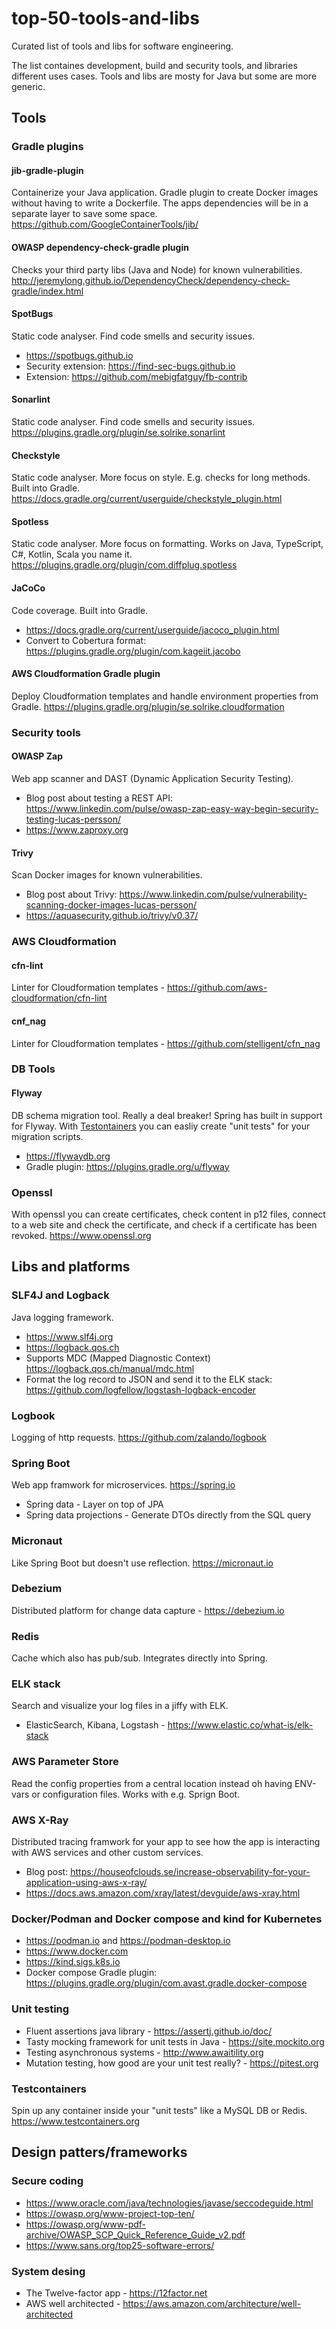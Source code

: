 # top-50-tools-and-libs
Curated list of tools and libs for software engineering. 

The list containes development, build and security tools, and libraries different uses cases.
Tools and libs are mosty for Java but some are more generic.

## Tools

### Gradle plugins
#### jib-gradle-plugin
Containerize your Java application.
Gradle plugin to create Docker images without having to write a Dockerfile. The apps dependencies will be in a separate layer to save some space.
https://github.com/GoogleContainerTools/jib/
#### OWASP dependency-check-gradle plugin
Checks your third party libs (Java and Node) for known vulnerabilities.
http://jeremylong.github.io/DependencyCheck/dependency-check-gradle/index.html
#### SpotBugs
Static code analyser. Find code smells and security issues.
 * https://spotbugs.github.io
 * Security extension: https://find-sec-bugs.github.io
 * Extension: https://github.com/mebigfatguy/fb-contrib
#### Sonarlint
Static code analyser. Find code smells and security issues.
https://plugins.gradle.org/plugin/se.solrike.sonarlint
#### Checkstyle
Static code analyser. More focus on style. E.g. checks for long methods. 
Built into Gradle. https://docs.gradle.org/current/userguide/checkstyle_plugin.html
#### Spotless
Static code analyser. More focus on formatting. Works on Java, TypeScript, C#, Kotlin, Scala you name it.
https://plugins.gradle.org/plugin/com.diffplug.spotless
#### JaCoCo
Code coverage.
Built into Gradle.
* https://docs.gradle.org/current/userguide/jacoco_plugin.html
* Convert to Cobertura format: https://plugins.gradle.org/plugin/com.kageiit.jacobo
#### AWS Cloudformation Gradle plugin
Deploy Cloudformation templates and handle environment properties from Gradle.
https://plugins.gradle.org/plugin/se.solrike.cloudformation

### Security tools
#### OWASP Zap
Web app scanner and DAST (Dynamic Application Security Testing). 
* Blog post about testing a REST API: https://www.linkedin.com/pulse/owasp-zap-easy-way-begin-security-testing-lucas-persson/
* https://www.zaproxy.org
#### Trivy
Scan Docker images for known vulnerabilities.
* Blog post about Trivy: https://www.linkedin.com/pulse/vulnerability-scanning-docker-images-lucas-persson/
* https://aquasecurity.github.io/trivy/v0.37/

### AWS Cloudformation
#### cfn-lint
Linter for Cloudformation templates - https://github.com/aws-cloudformation/cfn-lint
#### cnf_nag
Linter for Cloudformation templates - https://github.com/stelligent/cfn_nag

### DB Tools
#### Flyway
DB schema migration tool. Really a deal breaker! Spring has built in support for Flyway.
With [Testontainers](https://www.testcontainers.org) you can easliy create "unit tests" for your migration scripts.
* https://flywaydb.org
* Gradle plugin: https://plugins.gradle.org/u/flyway

### Openssl
With openssl you can create certificates, check content in p12 files, connect to a web site and check the certificate, and check if a certificate has been revoked.
https://www.openssl.org

## Libs and platforms
### SLF4J and Logback
Java logging framework. 
* https://www.slf4j.org
* https://logback.qos.ch
* Supports MDC (Mapped Diagnostic Context) https://logback.qos.ch/manual/mdc.html
* Format the log record to JSON and send it to the ELK stack: https://github.com/logfellow/logstash-logback-encoder
### Logbook
Logging of http requests.
https://github.com/zalando/logbook

### Spring Boot
Web app framwork for microservices. https://spring.io
* Spring data - Layer on top of JPA
* Spring data projections -  Generate DTOs directly from the SQL query 
### Micronaut
Like Spring Boot but doesn't use reflection.
https://micronaut.io

### Debezium
Distributed platform for change data capture - https://debezium.io
### Redis
Cache which also has pub/sub. Integrates directly into Spring.
### ELK stack
Search and visualize your log files in a jiffy with ELK.
* ElasticSearch, Kibana, Logstash - https://www.elastic.co/what-is/elk-stack

### AWS Parameter Store
Read the config properties from a central location instead oh having ENV-vars or configuration files. Works with e.g. Sprign Boot.

### AWS X-Ray
Distributed tracing framwork for your app to see how the app is interacting with AWS services and other custom services.
* Blog post: https://houseofclouds.se/increase-observability-for-your-application-using-aws-x-ray/
* https://docs.aws.amazon.com/xray/latest/devguide/aws-xray.html

### Docker/Podman and Docker compose and kind for Kubernetes
* https://podman.io and https://podman-desktop.io
* https://www.docker.com
* https://kind.sigs.k8s.io
* Docker compose Gradle plugin:  https://plugins.gradle.org/plugin/com.avast.gradle.docker-compose

### Unit testing
* Fluent assertions java library - https://assertj.github.io/doc/
* Tasty mocking framework for unit tests in Java - https://site.mockito.org
* Testing asynchronous systems - http://www.awaitility.org
* Mutation testing, how good are your unit test really? - https://pitest.org

### Testcontainers 
Spin up any container inside your "unit tests" like a MySQL DB or Redis.
https://www.testcontainers.org


## Design patters/frameworks
### Secure coding
* https://www.oracle.com/java/technologies/javase/seccodeguide.html
* https://owasp.org/www-project-top-ten/
* https://owasp.org/www-pdf-archive/OWASP_SCP_Quick_Reference_Guide_v2.pdf
* https://www.sans.org/top25-software-errors/

### System desing
* The Twelve-factor app - https://12factor.net
* AWS well architected - https://aws.amazon.com/architecture/well-architected

